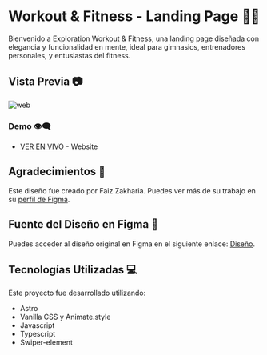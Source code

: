 # Workout & Fitness - Landing Page 💪🏼

Bienvenido a Exploration Workout & Fitness, una landing page diseñada con elegancia y funcionalidad en mente, ideal para gimnasios, entrenadores personales, y entusiastas del fitness.

## Vista Previa 📷

![web](https://res.cloudinary.com/dncmrwppr/image/upload/v1725465718/image_hjq1qu.png)

### Demo 👁‍🗨

- [VER EN VIVO](https://workout-fitness-web.vercel.app/) - Website

## Agradecimientos 💌

Este diseño fue creado por Faiz Zakharia. Puedes ver más de su trabajo en su [perfil de Figma](https://www.figma.com/@faizzakharia).

## Fuente del Diseño en Figma 🎨

Puedes acceder al diseño original en Figma en el siguiente enlace: [Diseño](https://www.figma.com/community/file/1016073914586012770/exploration-workout-fitness-landing-page).

## Tecnologías Utilizadas 💻

Este proyecto fue desarrollado utilizando:

- Astro
- Vanilla CSS y Animate.style
- Javascript
- Typescript
- Swiper-element
